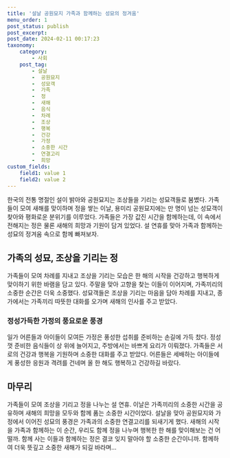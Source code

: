 ```yaml
---
title: '설날 공원묘지 가족과 함께하는 성묘의 정겨움'
menu_order: 1
post_status: publish
post_excerpt: 
post_date: 2024-02-11 00:17:23
taxonomy:
    category:
        - 사회
    post_tag:
        - 설날
        -  공원묘지
        -  성묘객
        -  가족
        -  정
        -  새해
        -  음식
        -  차례
        -  조상
        -  행복
        -  건강
        -  가정
        -  소중한 시간
        -  연결고리
        -  희망
custom_fields:
    field1: value 1
    field2: value 2
---
```


한국의 전통 명절인 설이 밝아와 공원묘지는 조상들을 기리는 성묘객들로 붐볐다. 가족들이 모여 새해를 맞이하며 정을 쌓는 이날, 용미리 공원묘지에는 만 명이 넘는 성묘객이 찾아와 평화로운 분위기를 이루었다. 가족들은 가장 값진 시간을 함께하는데, 이 속에서 전해지는 정은 물론 새해의 희망과 기원이 담겨 있었다. 설 연휴를 맞아 가족과 함께하는 성묘의 정겨움 속으로 함께 빠져보자.
## 가족의 성묘, 조상을 기리는 정
가족들이 모여 차례를 지내고 조상을 기리는 모습은 한 해의 시작을 건강하고 행복하게 맞이하기 위한 바램을 담고 있다. 주말을 맞아 고향을 찾는 이들이 이어지며, 가족끼리의 소중한 순간은 더욱 소중했다. 성묘객들은 조상을 기리는 마음을 담아 차례를 지내고, 종가에서는 가족끼리 따뜻한 대화를 오가며 새해의 인사를 주고 받았다.
### 정성가득한 가정의 풍요로운 풍경
일가 어른들과 아이들이 모여든 가정은 풍성한 섭취를 준비하는 손길에 가득 찼다. 정성껏 준비한 음식들이 상 위에 늘어지고, 주방에서는 바쁘게 요리가 이뤄졌다. 가족들은 서로의 건강과 행복을 기원하며 소중한 대화를 주고 받았다. 어른들은 세배하는 아이들에게 풍성한 응원과 격려를 건네며 올 한 해도 행복하고 건강하길 바랐다. 
## 마무리
가족들이 모여 조상을 기리고 정을 나누는 설 연휴. 이날은 가족끼리의 소중한 시간을 공유하며 새해의 희망을 모두와 함께 품는 소중한 시간이었다. 설날을 맞아 공원묘지와 가정에서 이어진 성묘의 풍경은 가족과의 소중한 연결고리를 되새기게 했다. 새해의 시작을 가족과 함께하는 이 순간, 우리도 함께 정을 나누며 행복한 한 해를 맞이해보는 건 어떨까. 함께 사는 이들과 함께하는 정은 결코 잊지 말아야 할 소중한 순간이니까. 함께하여 더욱 뜻깊고 소중한 새해가 되길 바라며…
